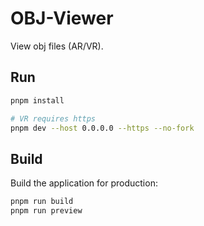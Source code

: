 # OBJ-Viewer

View obj files (AR/VR).

## Run

```bash
pnpm install

# VR requires https
pnpm dev --host 0.0.0.0 --https --no-fork
```

## Build

Build the application for production:

```bash
pnpm run build
pnpm run preview
```
